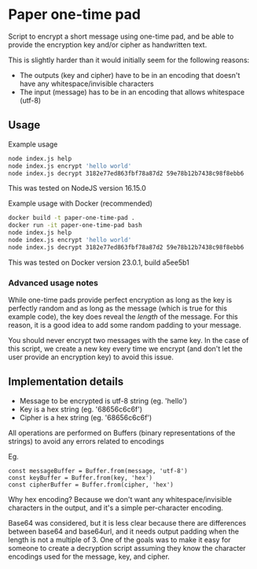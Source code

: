 # Paper one-time pad

Script to encrypt a short message using one-time pad, and be able to provide the encryption key and/or cipher as handwritten text.

This is slightly harder than it would initially seem for the following reasons:

- The outputs (key and cipher) have to be in an encoding that doesn't have any whitespace/invisible characters
- The input (message) has to be in an encoding that allows whitespace (utf-8)

## Usage

Example usage
```bash
node index.js help
node index.js encrypt 'hello world'
node index.js decrypt 3182e77ed863fbf78a87d2 59e78b12b7438c98f8ebb6
```

This was tested on NodeJS version 16.15.0

Example usage with Docker (recommended)
```bash
docker build -t paper-one-time-pad .
docker run -it paper-one-time-pad bash
node index.js help
node index.js encrypt 'hello world'
node index.js decrypt 3182e77ed863fbf78a87d2 59e78b12b7438c98f8ebb6
```

This was tested on Docker version 23.0.1, build a5ee5b1

### Advanced usage notes

While one-time pads provide perfect encryption as long as the key is perfectly random and as long as the message (which is true for this example code), the key does reveal the _length_ of the message. For this reason, it is a good idea to add some random padding to your message.

You should never encrypt two messages with the same key. In the case of this script, we create a new key every time we encrypt (and don't let the user provide an encryption key) to avoid this issue.

## Implementation details

- Message to be encrypted is utf-8 string (eg. 'hello')
- Key is a hex string (eg. '68656c6c6f')
- Cipher is a hex string (eg. '68656c6c6f')

All operations are performed on Buffers (binary representations of the strings) to avoid any errors related to encodings

Eg.
```
const messageBuffer = Buffer.from(message, 'utf-8')
const keyBuffer = Buffer.from(key, 'hex')
const cipherBuffer = Buffer.from(cipher, 'hex')
```

Why hex encoding? Because we don't want any whitespace/invisible characters in the output, and it's a simple per-character encoding.

Base64 was considered, but it is less clear because there are differences between base64 and base64url, and it needs output padding when the length is not a multiple of 3. One of the goals was to make it easy for someone to create a decryption script assuming they know the character encodings used for the message, key, and cipher.
